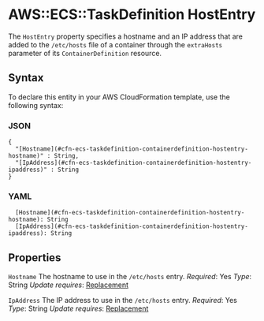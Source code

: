 # AWS::ECS::TaskDefinition HostEntry<a name="aws-properties-ecs-taskdefinition-containerdefinitions-hostentry"></a>

The `HostEntry` property specifies a hostname and an IP address that are added to the `/etc/hosts` file of a container through the `extraHosts` parameter of its `ContainerDefinition` resource\.

## Syntax<a name="aws-properties-ecs-taskdefinition-containerdefinitions-hostentry-syntax"></a>

To declare this entity in your AWS CloudFormation template, use the following syntax:

### JSON<a name="aws-properties-ecs-taskdefinition-containerdefinitions-hostentry-syntax.json"></a>

```
{
  "[Hostname](#cfn-ecs-taskdefinition-containerdefinition-hostentry-hostname)" : String,
  "[IpAddress](#cfn-ecs-taskdefinition-containerdefinition-hostentry-ipaddress)" : String
}
```

### YAML<a name="aws-properties-ecs-taskdefinition-containerdefinitions-hostentry-syntax.yaml"></a>

```
  [Hostname](#cfn-ecs-taskdefinition-containerdefinition-hostentry-hostname): String
  [IpAddress](#cfn-ecs-taskdefinition-containerdefinition-hostentry-ipaddress): String
```

## Properties<a name="aws-properties-ecs-taskdefinition-containerdefinitions-hostentry-properties"></a>

`Hostname`  <a name="cfn-ecs-taskdefinition-containerdefinition-hostentry-hostname"></a>
The hostname to use in the `/etc/hosts` entry\.
*Required*: Yes
*Type*: String
*Update requires*: [Replacement](https://docs.aws.amazon.com/AWSCloudFormation/latest/UserGuide/using-cfn-updating-stacks-update-behaviors.html#update-replacement)

`IpAddress`  <a name="cfn-ecs-taskdefinition-containerdefinition-hostentry-ipaddress"></a>
The IP address to use in the `/etc/hosts` entry\.
*Required*: Yes
*Type*: String
*Update requires*: [Replacement](https://docs.aws.amazon.com/AWSCloudFormation/latest/UserGuide/using-cfn-updating-stacks-update-behaviors.html#update-replacement)
